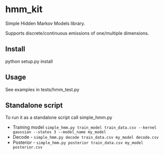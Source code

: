 hmm_kit
===

Simple Hidden Markov Models library.

Supports discrete/continuous emissions of one/multiple dimensions.

## Install
python setup.py install

## Usage
See examples in tests/hmm_test.py

## Standalone script
To run it as a standalone script call simple_hmm.py
* Training model `simple_hmm.py train_model train_data.csv --kernel gaussian --states 3 --model_name my_model`
* Decode - `simple_hmm.py decode train_data.csv my_model decode.csv`
* Posterior - `simple_hmm.py posterior train_data.csv my_model posterior.csv`




